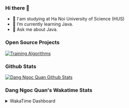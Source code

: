 ### Hi there 👋

- 📖 I'am studying at Ha Noi University of Science (HUS)
- 🌱 I’m currently learning Java.
- 💬 Ask me about Java.




### Open Source Projects
[![Training Algorithms](https://github-readme-stats.vercel.app/api/pin/?username=dangngocquan&repo=TrainingAlgorithms&theme=midnight-purple)](https://github.com/dangngocquan/TrainingAlgorithms)



### Github Stats
[![Dang Ngoc Quan Github Stats](https://github-readme-stats.vercel.app/api?username=dangngocquan&count_private=true&theme=chartreuse-dark&show_icons=true)](https://github.com/dangngocquan)



### Dang Ngoc Quan's Wakatime Stats
<details>
  <summary> 
    WakaTime Dashboard
  </summary>
  <p>
    <img src="https://wakatime.com/share/@dangngocquan/e01476f7-6e67-4553-96b3-9593d9676e59.svg" height="400" width="600">
  </p>
</details>
